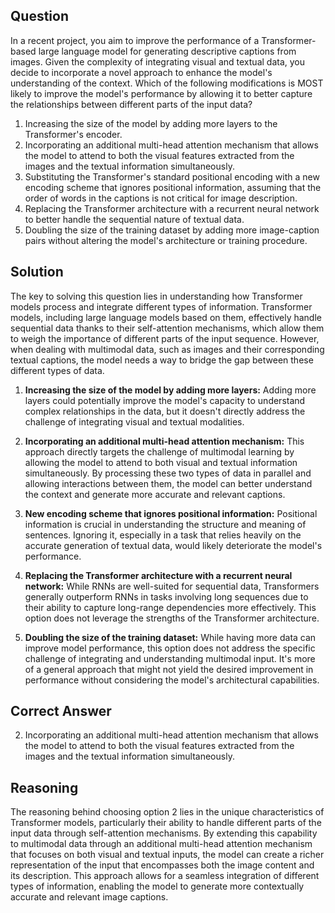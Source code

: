## Question
In a recent project, you aim to improve the performance of a Transformer-based large language model for generating descriptive captions from images. Given the complexity of integrating visual and textual data, you decide to incorporate a novel approach to enhance the model's understanding of the context. Which of the following modifications is MOST likely to improve the model's performance by allowing it to better capture the relationships between different parts of the input data?

1. Increasing the size of the model by adding more layers to the Transformer's encoder.
2. Incorporating an additional multi-head attention mechanism that allows the model to attend to both the visual features extracted from the images and the textual information simultaneously.
3. Substituting the Transformer's standard positional encoding with a new encoding scheme that ignores positional information, assuming that the order of words in the captions is not critical for image description.
4. Replacing the Transformer architecture with a recurrent neural network to better handle the sequential nature of textual data.
5. Doubling the size of the training dataset by adding more image-caption pairs without altering the model's architecture or training procedure.

## Solution
The key to solving this question lies in understanding how Transformer models process and integrate different types of information. Transformer models, including large language models based on them, effectively handle sequential data thanks to their self-attention mechanisms, which allow them to weigh the importance of different parts of the input sequence. However, when dealing with multimodal data, such as images and their corresponding textual captions, the model needs a way to bridge the gap between these different types of data.

1. **Increasing the size of the model by adding more layers:** Adding more layers could potentially improve the model's capacity to understand complex relationships in the data, but it doesn't directly address the challenge of integrating visual and textual modalities.

2. **Incorporating an additional multi-head attention mechanism:** This approach directly targets the challenge of multimodal learning by allowing the model to attend to both visual and textual information simultaneously. By processing these two types of data in parallel and allowing interactions between them, the model can better understand the context and generate more accurate and relevant captions.

3. **New encoding scheme that ignores positional information:** Positional information is crucial in understanding the structure and meaning of sentences. Ignoring it, especially in a task that relies heavily on the accurate generation of textual data, would likely deteriorate the model's performance.

4. **Replacing the Transformer architecture with a recurrent neural network:** While RNNs are well-suited for sequential data, Transformers generally outperform RNNs in tasks involving long sequences due to their ability to capture long-range dependencies more effectively. This option does not leverage the strengths of the Transformer architecture.

5. **Doubling the size of the training dataset:** While having more data can improve model performance, this option does not address the specific challenge of integrating and understanding multimodal input. It's more of a general approach that might not yield the desired improvement in performance without considering the model's architectural capabilities.

## Correct Answer
2. Incorporating an additional multi-head attention mechanism that allows the model to attend to both the visual features extracted from the images and the textual information simultaneously.

## Reasoning
The reasoning behind choosing option 2 lies in the unique characteristics of Transformer models, particularly their ability to handle different parts of the input data through self-attention mechanisms. By extending this capability to multimodal data through an additional multi-head attention mechanism that focuses on both visual and textual inputs, the model can create a richer representation of the input that encompasses both the image content and its description. This approach allows for a seamless integration of different types of information, enabling the model to generate more contextually accurate and relevant image captions.
